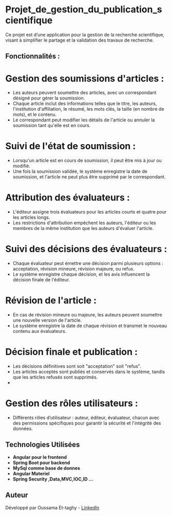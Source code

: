 # Projet_de_gestion_du_publication_scientifique

Ce projet est d’une application pour la gestion de la recherche scientifique, visant à simplifier le partage et la validation des travaux de recherche.

## Fonctionnalités :

# Gestion des soumissions d'articles :
- Les auteurs peuvent soumettre des articles, avec un correspondant désigné pour gérer la soumission.
- Chaque article inclut des informations telles que le titre, les auteurs, l'institution d'affiliation, le résumé, les mots clés, la taille (en nombre de mots), et le contenu.
- Le correspondant peut modifier les détails de l'article ou annuler la soumission tant qu'elle est en cours.

# Suivi de l'état de soumission :
- Lorsqu'un article est en cours de soumission, il peut être mis à jour ou modifié.
- Une fois la soumission validée, le système enregistre la date de soumission, et l'article ne peut plus être supprimé par le correspondant.
  
# Attribution des évaluateurs :
- L'éditeur assigne trois évaluateurs pour les articles courts et quatre pour les articles longs.
- Les restrictions d'attribution empêchent les auteurs, l'éditeur ou les membres de la même institution que les auteurs d'évaluer l'article.
  
# Suivi des décisions des évaluateurs :
- Chaque évaluateur peut émettre une décision parmi plusieurs options : acceptation, révision mineure, révision majeure, ou refus.
- Le système enregistre chaque décision, et les avis influencent la décision finale de l'éditeur.
  
# Révision de l'article :
- En cas de révision mineure ou majeure, les auteurs peuvent soumettre une nouvelle version de l'article.
- Le système enregistre la date de chaque révision et transmet le nouveau contenu aux évaluateurs.
  
# Décision finale et publication :
- Les décisions définitives sont soit "acceptation" soit "refus".
- Les articles acceptés sont publiés et conservés dans le système, tandis que les articles refusés sont supprimés.
- 
# Gestion des rôles utilisateurs :
- Différents rôles d’utilisateur : auteur, éditeur, évaluateur, chacun avec des permissions spécifiques pour garantir la sécurité et l'intégrité des données.

## Technologies Utilisées
- **Angular pour le frontend**
- **Spring Boot pour backend** 
- **MySql comme base de donnes**
- **Angular Materiel**
- **Spring Security ,Data,MVC,IOC,ID ...**

## Auteur
Développé par Oussama Et-taghy - [LinkedIn](https://www.linkedin.com/in/oussama-et-taghy-a61166266/)
